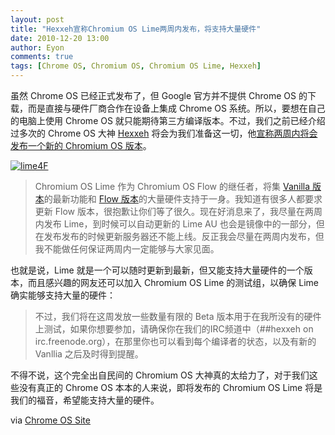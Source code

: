 ```yaml
---
layout: post
title: "Hexxeh宣称Chromium OS Lime两周内发布，将支持大量硬件"
date: 2010-12-20 13:00
author: Eyon
comments: true
tags: [Chrome OS, Chromium OS, Chromium OS Lime, Hexxeh]
---
```

虽然 Chrome OS 已经正式发布了，但 Google 官方并不提供 Chrome OS 的下载，而是直接与硬件厂商合作在设备上集成 Chrome OS 系统。所以，要想在自己的电脑上使用 Chrome OS 就只能期待第三方编译版本。不过，我们之前已经介绍过多次的 Chrome OS 大神 [Hexxeh](http://www.chromi.org/archives/tag/hexxeh) 将会为我们准备这一切，他[宣称两周内将会发布一个新的 Chromium OS 版本](http://hexxeh.net/?p=328117639)。

<a href="http://img.chromi.org/2010/12/lime4F.png">![](http://img.chromi.org/2010/12/lime4F.png "lime4F")</a>



>Chromium OS Lime 作为 Chromium OS Flow 的继任者，将集 [Vanilla 版本](http://www.chromi.org/archives/6509)的最新功能和 [Flow 版本](http://www.chromi.org/archives/3176)的大量硬件支持于一身。我知道有很多人都要求更新 Flow 版本，很抱歉让你们等了很久。现在好消息来了，我尽量在两周内发布 Lime，到时候可以自动更新的 Lime AU 也会是镜像中的一部分，但在发布发布的时候更新服务器还不能上线。反正我会尽量在两周内发布，但我不能做任何保证两周内一定能够与大家见面。



也就是说，Lime 就是一个可以随时更新到最新，但又能支持大量硬件的一个版本，而且感兴趣的网友还可以加入 Chromium OS Lime 的测试组，以确保 Lime 确实能够支持大量的硬件：



>不过，我们将在这周发放一些数量有限的 Beta 版本用于在我所没有的硬件上测试，如果你想要参加，请确保你在我们的IRC频道中（##hexxeh on irc.freenode.org），在那里你也可以看到每个编译者的状态，以及有新的 Vanllia 之后及时得到提醒。



不得不说，这个完全出自民间的 Chromium OS 大神真的太给力了，对于我们这些没有真正的 Chrome OS 本本的人来说，即将发布的 Chromium OS Lime 将是我们的福音，希望能支持大量的硬件。

via [Chrome OS Site](http://chromeossite.com/2010/12/19/chromium-os-lime-coming-soon/)
